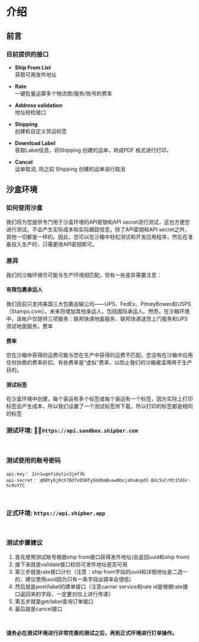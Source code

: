 # 介绍

## 前言

### 目前提供的接口

+ **Ship From List** <br>
  获取可用发件地址


+ **Rate** <br>
  一键批量运算多个物流商/服务/账号的费率
+ **Address validation** <br>
  地址校检接口
+ **Shipping** <br>
  创建和自定义货运标签
+ **Download Label** <br>
  获取Label信息，将Shipping 创建的运单，转成PDF 格式进行打印。
+ **Cancel** <br>
  运单取消, 将之前 Shipping 创建的运单进行取消







## 沙盒环境

### 如何使用沙盒
我们将为您提供专门用于沙盒环境的API密钥和API secret进行测试，这也方便您进行测试，不会产生实际成本和实际跟踪信息，除了API密钥和API secret之外，其他一切都是一样的。因此，您可以在沙箱中轻松测试和开发应用程序，然后在准备投入生产时，只需更改API密钥即可。

### 差异
我们的沙箱环境尽可能与生产环境相匹配，但有一些差异需要注意：

#### 有限包裹承运人
我们目前只支持美国三大包裹运输公司——UPS、FedEx、PitneyBowes和USPS（Stamps.com）。未来将增加其他承运人，包括国际承运人。然而，在沙箱环境中，该帐户仅提供三项服务：联邦快递地面服务、联邦快递送货上门服务和UPS测试地面服务。费率

#### 费率
您在沙箱中获得的运费可能与您在生产中获得的运费不匹配。您没有在沙箱中应用任何协商的费率折扣，有些费率是“虚拟”费率，以防止我们的沙箱被滥用用于生产目的。

#### 测试标签
在沙盒环境中创建，每个装运有多个标签或每个装运有一个标签，因为实际上打印标签会产生成本，所以我们设置了一个测试标签供下载，所以打印的标签都是相同的标签


### 测试环境: `https://api.sandbox.shipber.com` 

<br>

### 测试使用的账号密码
```
api-key： 2cn1wgmfidytin3jef3b 
api-secret： qRBYybjRch7BdTxO5NTyGUd6mBvowNbsjahnAnpdI-BXc5sCrRt15XGr-hc9oY7C
```

<br>

### 正式环境: `https://api.shipber.app` 

<br>

### 测试步骤建议

1. 首先使用测试账号根据ship from接口获得发件地址(会返回uuid和ship from)
2. 接下来就是validate接口校验可发件地址是否可用
3. 第三步就是rate接口计价（注意：ship from字段的uuid和详细地址是二选一的，建议使用uuid因为只有一条字段出错率会很低）
4. 然后就是post/label的建单接口（注意carrier service和rate id是根据rate接口返回来的字段，一定要对应上进行传递）
5. 第五步就是get/label查询订单接口
6. 最后就是cancel接口

<br>

**请务必在测试环境进行非常完善的测试之后，再到正式环境进行打单操作。**

